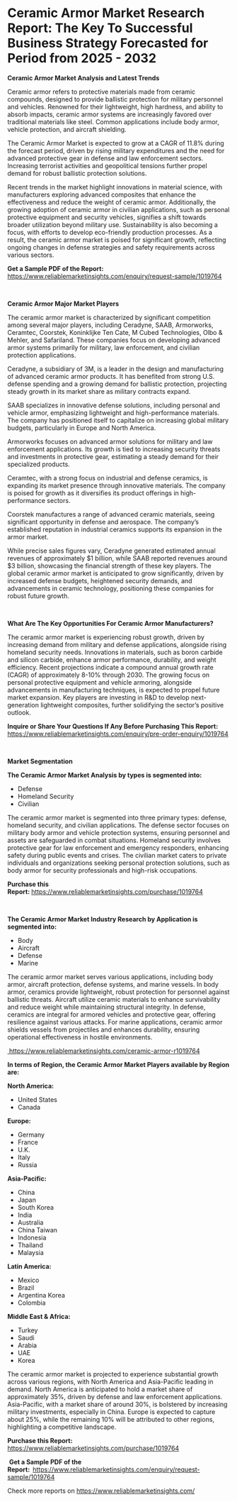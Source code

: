 <p><h1>Ceramic Armor Market Research Report: The Key To Successful Business Strategy Forecasted for Period from 2025 - 2032</h1></p><p><strong>Ceramic Armor Market Analysis and Latest Trends</strong></p>
<p><p>Ceramic armor refers to protective materials made from ceramic compounds, designed to provide ballistic protection for military personnel and vehicles. Renowned for their lightweight, high hardness, and ability to absorb impacts, ceramic armor systems are increasingly favored over traditional materials like steel. Common applications include body armor, vehicle protection, and aircraft shielding. </p><p>The Ceramic Armor Market is expected to grow at a CAGR of 11.8% during the forecast period, driven by rising military expenditures and the need for advanced protective gear in defense and law enforcement sectors. Increasing terrorist activities and geopolitical tensions further propel demand for robust ballistic protection solutions. </p><p>Recent trends in the market highlight innovations in material science, with manufacturers exploring advanced composites that enhance the effectiveness and reduce the weight of ceramic armor. Additionally, the growing adoption of ceramic armor in civilian applications, such as personal protective equipment and security vehicles, signifies a shift towards broader utilization beyond military use. Sustainability is also becoming a focus, with efforts to develop eco-friendly production processes. As a result, the ceramic armor market is poised for significant growth, reflecting ongoing changes in defense strategies and safety requirements across various sectors.</p></p>
<p><strong>Get a Sample PDF of the Report:&nbsp;</strong> <a href="https://www.reliablemarketinsights.com/enquiry/request-sample/1019764?utm_campaign=3011&utm_medium=2&utm_source=Github&utm_content=ia&utm_term=06032025&utm_id=ceramic-armor">https://www.reliablemarketinsights.com/enquiry/request-sample/1019764</a></p>
<p>&nbsp;</p>
<p><strong>Ceramic Armor Major Market Players</strong></p>
<p><p>The ceramic armor market is characterized by significant competition among several major players, including Ceradyne, SAAB, Armorworks, Ceramtec, Coorstek, Koninklijke Ten Cate, M Cubed Technologies, Olbo & Mehler, and Safariland. These companies focus on developing advanced armor systems primarily for military, law enforcement, and civilian protection applications.</p><p>Ceradyne, a subsidiary of 3M, is a leader in the design and manufacturing of advanced ceramic armor products. It has benefited from strong U.S. defense spending and a growing demand for ballistic protection, projecting steady growth in its market share as military contracts expand.</p><p>SAAB specializes in innovative defense solutions, including personal and vehicle armor, emphasizing lightweight and high-performance materials. The company has positioned itself to capitalize on increasing global military budgets, particularly in Europe and North America.</p><p>Armorworks focuses on advanced armor solutions for military and law enforcement applications. Its growth is tied to increasing security threats and investments in protective gear, estimating a steady demand for their specialized products.</p><p>Ceramtec, with a strong focus on industrial and defense ceramics, is expanding its market presence through innovative materials. The company is poised for growth as it diversifies its product offerings in high-performance sectors.</p><p>Coorstek manufactures a range of advanced ceramic materials, seeing significant opportunity in defense and aerospace. The company’s established reputation in industrial ceramics supports its expansion in the armor market.</p><p>While precise sales figures vary, Ceradyne generated estimated annual revenues of approximately $1 billion, while SAAB reported revenues around $3 billion, showcasing the financial strength of these key players. The global ceramic armor market is anticipated to grow significantly, driven by increased defense budgets, heightened security demands, and advancements in ceramic technology, positioning these companies for robust future growth.</p></p>
<p>&nbsp;</p>
<p><strong>What Are The Key Opportunities For Ceramic Armor Manufacturers?</strong></p>
<p><p>The ceramic armor market is experiencing robust growth, driven by increasing demand from military and defense applications, alongside rising homeland security needs. Innovations in materials, such as boron carbide and silicon carbide, enhance armor performance, durability, and weight efficiency. Recent projections indicate a compound annual growth rate (CAGR) of approximately 8-10% through 2030. The growing focus on personal protective equipment and vehicle armoring, alongside advancements in manufacturing techniques, is expected to propel future market expansion. Key players are investing in R&D to develop next-generation lightweight composites, further solidifying the sector’s positive outlook.</p></p>
<p><strong>Inquire or Share Your Questions If Any Before Purchasing This Report:</strong> <a href="https://www.reliablemarketinsights.com/enquiry/pre-order-enquiry/1019764?utm_campaign=3011&utm_medium=2&utm_source=Github&utm_content=ia&utm_term=06032025&utm_id=ceramic-armor">https://www.reliablemarketinsights.com/enquiry/pre-order-enquiry/1019764</a></p>
<p>&nbsp;</p>
<p><strong>Market Segmentation</strong></p>
<p><strong>The Ceramic Armor Market Analysis by types is segmented into:</strong></p>
<p><ul><li>Defense</li><li>Homeland Security</li><li>Civilian</li></ul></p>
<p><p>The ceramic armor market is segmented into three primary types: defense, homeland security, and civilian applications. The defense sector focuses on military body armor and vehicle protection systems, ensuring personnel and assets are safeguarded in combat situations. Homeland security involves protective gear for law enforcement and emergency responders, enhancing safety during public events and crises. The civilian market caters to private individuals and organizations seeking personal protection solutions, such as body armor for security professionals and high-risk occupations.</p></p>
<p><strong>Purchase this Report:&nbsp;</strong><a href="https://www.reliablemarketinsights.com/purchase/1019764?utm_campaign=3011&utm_medium=2&utm_source=Github&utm_content=ia&utm_term=06032025&utm_id=ceramic-armor">https://www.reliablemarketinsights.com/purchase/1019764</a></p>
<p>&nbsp;</p>
<p><strong>The Ceramic Armor Market Industry Research by Application is segmented into:</strong></p>
<p><ul><li>Body</li><li>Aircraft</li><li>Defense</li><li>Marine</li></ul></p>
<p><p>The ceramic armor market serves various applications, including body armor, aircraft protection, defense systems, and marine vessels. In body armor, ceramics provide lightweight, robust protection for personnel against ballistic threats. Aircraft utilize ceramic materials to enhance survivability and reduce weight while maintaining structural integrity. In defense, ceramics are integral for armored vehicles and protective gear, offering resilience against various attacks. For marine applications, ceramic armor shields vessels from projectiles and enhances durability, ensuring operational effectiveness in hostile environments.</p></p>
<p><a href="https://www.reliablemarketinsights.com/ceramic-armor-r1019764?utm_campaign=3011&utm_medium=2&utm_source=Github&utm_content=ia&utm_term=06032025&utm_id=ceramic-armor">&nbsp;https://www.reliablemarketinsights.com/ceramic-armor-r1019764</a></p>
<p><strong>In terms of Region, the Ceramic Armor Market Players available by Region are:</strong></p>
<p>
    <p> <strong> North America: </strong>
        <ul>
            <li>United States</li>
            <li>Canada</li>
        </ul>
        </p> 
    <p> <strong> Europe: </strong>
        <ul>
            <li>Germany</li>
            <li>France</li>
            <li>U.K.</li>
            <li>Italy</li>
            <li>Russia</li>
        </ul>
        </p> 
    <p> <strong> Asia-Pacific: </strong>
        <ul>
            <li>China</li>
            <li>Japan</li>
            <li>South Korea</li>
            <li>India</li>
            <li>Australia</li>
            <li>China Taiwan</li>
            <li>Indonesia</li>
            <li>Thailand</li>
            <li>Malaysia</li>
        </ul>
        </p> 
    <p> <strong> Latin America: </strong>
        <ul>
            <li>Mexico</li>
            <li>Brazil</li>
            <li>Argentina Korea</li>
            <li>Colombia</li>
        </ul>
        </p> 
    <p> <strong> Middle East & Africa: </strong>
        <ul>
            <li>Turkey</li>
            <li>Saudi</li>
            <li>Arabia</li>
            <li>UAE</li>
            <li>Korea</li>
        </ul>
    </p>
    </p>
<p><p>The ceramic armor market is projected to experience substantial growth across various regions, with North America and Asia-Pacific leading in demand. North America is anticipated to hold a market share of approximately 35%, driven by defense and law enforcement applications. Asia-Pacific, with a market share of around 30%, is bolstered by increasing military investments, especially in China. Europe is expected to capture about 25%, while the remaining 10% will be attributed to other regions, highlighting a competitive landscape.</p></p>
<p><strong>Purchase this Report: </strong><a href="https://www.reliablemarketinsights.com/purchase/1019764?utm_campaign=3011&utm_medium=2&utm_source=Github&utm_content=ia&utm_term=06032025&utm_id=ceramic-armor">https://www.reliablemarketinsights.com/purchase/1019764</a></p>
<p>&nbsp;<strong>Get a Sample PDF of the Report:&nbsp;&nbsp;</strong><a href="https://www.reliablemarketinsights.com/enquiry/request-sample/1019764?utm_campaign=3011&utm_medium=2&utm_source=Github&utm_content=ia&utm_term=06032025&utm_id=ceramic-armor">https://www.reliablemarketinsights.com/enquiry/request-sample/1019764</a></p>
<p><strong></strong></p>
<p>Check more reports on <a href="https://www.reliablemarketinsights.com/?utm_campaign=3011&utm_medium=2&utm_source=Github&utm_content=ia&utm_term=06032025&utm_id=ceramic-armor">https://www.reliablemarketinsights.com/</a></p>